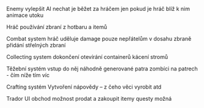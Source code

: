 ﻿Enemy
    vylepšit AI
    nechat je běžet za hráčem jen pokud je hráč blíž k nim
    animace utoku

Hráč
    používání zbraní z hotbaru a itemů

Combat system
    hráč uděluje damage pouze nepřátelům v dosahu zbraně 
    přidání střelných zbraní

Collecting system
    dokončení otevírání containerů
    kácení stromů

Těžební systém
    vstup do něj
    náhodně generované patra
    zombíci na patrech - čím níže tím víc

Crafting systém
    Vytvoření nápovědy – z čeho věci vyrobit atd

Trador
    UI 
    obchod možnost prodat a zakoupit itemy 
    questy možná 